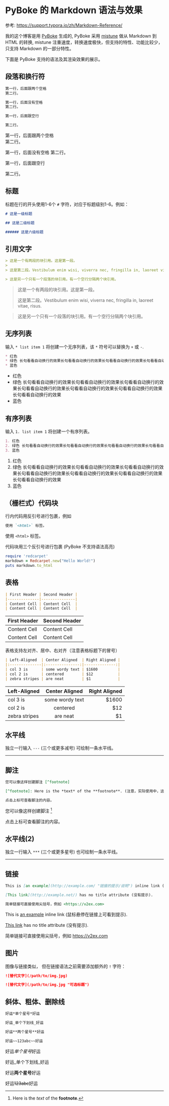 # PyBoke 的 Markdown 语法与效果

参考: <https://support.typora.io/zh/Markdown-Reference/>

我的这个博客是用 [PyBoke](https://github.com/ahui2016/pyboke) 生成的,
PyBoke 采用 [mistune](https://github.com/lepture/mistune) 做从 Markdown 到 HTML 的转换,
mistune 注重速度，转换速度极快，但支持的特性、功能比较少，只支持 Markdown 的一部分特性。

下面是 PyBoke 支持的语法及其渲染效果的展示。

## 段落和换行符

```md
第一行，后面跟两个空格  
第二行。

第一行，后面没有空格
第二行。

第一行，后面跟空行

第二行。
```

第一行，后面跟两个空格  
第二行。

第一行，后面没有空格
第二行。

第一行，后面跟空行

第二行。

## 标题

标题在行的开头使用1-6个 `#` 字符，对应于标题级别1-6。例如：

```md
# 这是一级标题

## 这是二级标题

###### 这是六级标题
```

## 引用文字

```md
> 这是一个有两段的块引用。这是第一段。
>
> 这是第二段。Vestibulum enim wisi, viverra nec, fringilla in, laoreet vitae, risus.

> 这是另一个只有一个段落的块引用。有一个空行分隔两个块引用。
```

> 这是一个有两段的块引用。这是第一段。
>
> 这是第二段。Vestibulum enim wisi, viverra nec, fringilla in, laoreet vitae, risus.

> 这是另一个只有一个段落的块引用。有一个空行分隔两个块引用。


## 无序列表

输入 `* list item 1` 将创建一个无序列表，该 `*` 符号可以替换为 `+` 或 `-`.

```md
* 红色
* 绿色 长句看看自动换行的效果长句看看自动换行的效果长句看看自动换行的效果长句看看自动换行的效果长句看看自动换行的效果长句看看自动换行的效果长句看看自动换行的效果
* 蓝色
```

* 红色
* 绿色 长句看看自动换行的效果长句看看自动换行的效果长句看看自动换行的效果长句看看自动换行的效果长句看看自动换行的效果长句看看自动换行的效果长句看看自动换行的效果
* 蓝色

## 有序列表

输入 `1. list item 1` 将创建一个有序列表。

```md
1. 红色
2. 绿色 长句看看自动换行的效果长句看看自动换行的效果长句看看自动换行的效果长句看看自动换行的效果长句看看自动换行的效果长句看看自动换行的效果长句看看自动换行的效果
3. 蓝色
```

1. 红色
2. 绿色 长句看看自动换行的效果长句看看自动换行的效果长句看看自动换行的效果长句看看自动换行的效果长句看看自动换行的效果长句看看自动换行的效果长句看看自动换行的效果
3. 蓝色

## （栅栏式）代码块

行内代码用反引号进行包裹，例如

```md
使用 `<html>` 标签。
```

使用 `<html>` 标签。

代码块用三个反引号进行包裹 (PyBoke 不支持语法高亮)

```ruby
require 'redcarpet'
markdown = Redcarpet.new("Hello World!")
puts markdown.to_html
```

## 表格

```md
| First Header | Second Header |
|--------------|---------------|
| Content Cell | Content Cell  |
| Content Cell | Content Cell  |
```

| First Header | Second Header |
|--------------|---------------|
| Content Cell | Content Cell  |
| Content Cell | Content Cell  |


表格支持左对齐、居中、右对齐（注意表格标题下的冒号）

```md
| Left-Aligned  | Center Aligned  | Right Aligned |
|:--------------|:---------------:|--------------:|
| col 3 is      | some wordy text | $1600         |
| col 2 is      | centered        | $12           |
| zebra stripes | are neat        | $1            |
```

| Left-Aligned  | Center Aligned  | Right Aligned |
|:--------------|:---------------:|--------------:|
| col 3 is      | some wordy text |         $1600 |
| col 2 is      |    centered     |           $12 |
| zebra stripes |    are neat     |            $1 |

## 水平线

独立一行输入 `---` (三个或更多减号) 可绘制一条水平线。

---

## 脚注

```md
您可以像这样创建脚注 [^footnote]

[^footnote]: Here is the *text* of the **footnote**. (注意，实际使用中，这一行写在文章的底部。)

点击上标可查看脚注的内容。
```

您可以像这样创建脚注 [^footnote]

点击上标可查看脚注的内容。

## 水平线(2)

独立一行输入 `***` (三个或更多星号) 也可绘制一条水平线。

***

## 链接

```md
This is [an example](http://example.com/ "链接的提示/说明") inline link (鼠标悬停在链接上可看到提示).

[This link](http://example.net/) has no title attribute (没有提示).

简单链接可直接使用尖括号，例如 <https://v2ex.com>
```

This is [an example](http://example.com/ "链接的提示/说明") inline link (鼠标悬停在链接上可看到提示).

[This link](http://example.net/) has no title attribute (没有提示).

简单链接可直接使用尖括号，例如 <https://v2ex.com>

## 图片

图像与链接类似， 但在链接语法之前需要添加额外的 `!` 字符：

```md
![替代文字](/path/to/img.jpg)

![替代文字](/path/to/img.jpg "可选标题")
```

##  斜体、粗体、删除线

```md
好运*单个星号*好运

好运_单个下划线_好运

好运**两个星号**好运

好运~~123abc~~好运
```

好运*单个星号*好运

好运_单个下划线_好运

好运**两个星号**好运

好运~~123abc~~好运


[^footnote]: Here is the *text* of the **footnote**.
